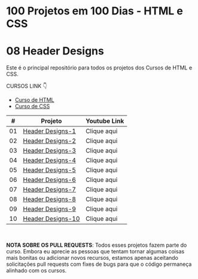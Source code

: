 # 100 Projetos em 100 Dias - HTML e CSS
# 08 Header Designs

Este é o principal repositório para todos os projetos dos Cursos de HTML e CSS.

CURSOS LINK 👇

-   [Curso de HTML](https://johnpires.com/cursos/html-tutorial/)
-   [Curso de CSS](https://johnpires.com/cursos/css-fundamentos-basicos/)


|  #  | Projeto                                                                                                      | Youtube Link    |
| :-: | --------------------------------------------------------------------------------------------------------------------------- | --------------------------------------------------------------------------------- |
| 01  | [Header Designs-1](https://github.com/johnpires/08-Header-Designs/tree/main/Header-Designs-01)      | Clique aqui |
| 02  | [Header Designs-2](https://github.com/johnpires/08-Header-Designs/tree/main/Header-Designs-02)      | Clique aqui |
| 03  | [Header Designs-3](https://github.com/johnpires/08-Header-Designs/tree/main/Header-Designs-03)      | Clique aqui |
| 04  | [Header Designs-4](https://github.com/johnpires/08-Header-Designs/tree/main/Header-Designs-04)      | Clique aqui |
| 05  | [Header Designs-5](https://github.com/johnpires/08-Header-Designs/tree/main/Header-Designs-05)      | Clique aqui |
| 06  | [Header Designs-6](https://github.com/johnpires/08-Header-Designs/tree/main/Header-Designs-06)      | Clique aqui |
| 07  | [Header Designs-7]()      | Clique aqui |
| 08  | [Header Designs-8]()      | Clique aqui |
| 09  | [Header Designs-9]()      | Clique aqui |
| 10  | [Header Designs-10]()      | Clique aqui |


<br>

**NOTA SOBRE OS PULL REQUESTS**: Todos esses projetos fazem parte do curso. Embora eu aprecie as pessoas que tentam tornar algumas coisas mais bonitas ou adicionar novos recursos, estamos apenas aceitando solicitações pull requests com fixes de bugs para que o código permaneça alinhado com os cursos.